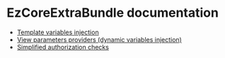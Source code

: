 # EzCoreExtraBundle documentation

- [Template variables injection](template_variables_injection.md)
- [View parameters providers (dynamic variables injection)](view_parameters_providers.md)
- [Simplified authorization checks](simplified_auth_checks.md)